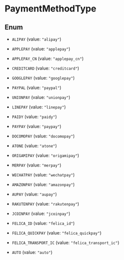 

# PaymentMethodType

## Enum


* `ALIPAY` (value: `"alipay"`)

* `APPLEPAY` (value: `"applepay"`)

* `APPLEPAY_CN` (value: `"applepay_cn"`)

* `CREDITCARD` (value: `"creditcard"`)

* `GOOGLEPAY` (value: `"googlepay"`)

* `PAYPAL` (value: `"paypal"`)

* `UNIONPAY` (value: `"unionpay"`)

* `LINEPAY` (value: `"linepay"`)

* `PAIDY` (value: `"paidy"`)

* `PAYPAY` (value: `"paypay"`)

* `DOCOMOPAY` (value: `"docomopay"`)

* `ATONE` (value: `"atone"`)

* `ORIGAMIPAY` (value: `"origamipay"`)

* `MERPAY` (value: `"merpay"`)

* `WECHATPAY` (value: `"wechatpay"`)

* `AMAZONPAY` (value: `"amazonpay"`)

* `AUPAY` (value: `"aupay"`)

* `RAKUTENPAY` (value: `"rakutenpay"`)

* `JCOINPAY` (value: `"jcoinpay"`)

* `FELICA_ID` (value: `"felica_id"`)

* `FELICA_QUICKPAY` (value: `"felica_quickpay"`)

* `FELICA_TRANSPORT_IC` (value: `"felica_transport_ic"`)

* `AUTO` (value: `"auto"`)



